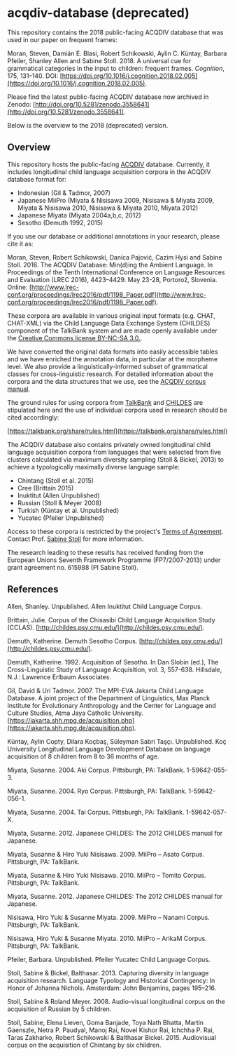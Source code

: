 # acqdiv-database (deprecated)

This repository contains the 2018 public-facing ACQDIV database that was used in our paper on frequent frames:

Moran, Steven, Damián E. Blasi, Robert Schikowski, Aylin C. Küntay, Barbara Pfeiler, Shanley Allen and Sabine Stoll. 2018. A universal cue for grammatical categories in the input to children: frequent frames. *Cognition*, 175, 131–140. DOI: [https://doi.org/10.1016/j.cognition.2018.02.005](https://doi.org/10.1016/j.cognition.2018.02.005).

Please find the latest public-facing ACQDIV database now archived in Zenodo: [http://doi.org/10.5281/zenodo.3558641](http://doi.org/10.5281/zenodo.3558641).

Below is the overview to the 2018 (deprecated) version.


## Overview

This repository hosts the public-facing [ACQDIV](http://www.acqdiv.uzh.ch/en.html) database. Currently, it includes longitudinal child language acquisition corpora in the ACQDIV database format for:

- Indonesian (Gil & Tadmor, 2007)
- Japanese MiiPro (Miyata & Nisisawa 2009, Nisisawa & Miyata 2009, Miyata & Nisisawa 2010, Nisisawa & Miyata 2010, Miyata 2012)
- Japanese Miyata (Miyata 2004a,b,c, 2012)
- Sesotho (Demuth 1992, 2015)

If you use our database or additional annotations in your research, please cite it as:

Moran, Steven, Robert Schikowski, Danica Pajović, Cazim Hysi and Sabine Stoll. 2016. The ACQDIV Database: Min(d)ing the Ambient Language. In Proceedings of the Tenth International Conference on Language Resources and Evaluation (LREC 2016), 4423–4429. May 23-28, Portorož, Slovenia. Online: [http://www.lrec-conf.org/proceedings/lrec2016/pdf/1198_Paper.pdf](http://www.lrec-conf.org/proceedings/lrec2016/pdf/1198_Paper.pdf).

These corpora are available in various original input formats (e.g. CHAT, CHAT-XML) via the Child Language Data Exchange System (CHILDES) component of the TalkBank system and are made openly available under the [Creative Commons license BY-NC-SA 3.0.](https://creativecommons.org/licenses/by-nc-sa/3.0/). 

We have converted the original data formats into easily accessible tables and we have enriched the annotation data, in particular at the morpheme level. We also provide a linguistically-informed subset of grammatical classes for cross-linguistic research. For detailed information about the corpora and the data structures that we use, see the [ACQDIV corpus manual](https://github.com/acqdiv/corpus_manual/blob/master/corpus_manual.pdf).

The ground rules for using corpora from [TalkBank](https://talkbank.org/) and [CHILDES](https://childes.talkbank.org/) are stipulated here and the use of individual corpora used in research should be cited accordingly:

[https://talkbank.org/share/rules.html](https://talkbank.org/share/rules.html)

The ACQDIV database also contains privately owned longitudinal child language acquisition corpora from languages that were selected from five clusters calculated via maximum diversity sampling (Stoll & Bickel, 2013) to achieve a typologically maximally diverse language sample:

- Chintang (Stoll et al. 2015)
- Cree (Brittain 2015)
- Inuktitut (Allen Unpublished)
- Russian (Stoll & Meyer 2008)
- Turkish (Küntay et al. Unpublished)
- Yucatec (Pfeiler Unpublished)

Access to these corpora is restricted by the project's [Terms of Agreement](http://www.acqdiv.uzh.ch/dam/jcr:c7318751-f531-43a8-9dbd-b48eee950a4c/terms_of_use_for_the_acqdiv_corpus.pdf). Contact Prof. [Sabine Stoll](http://www.psycholinguistics.uzh.ch/en/stoll.html) for more information.

The research leading to these results has received funding from the European Unions Seventh Framework Programme (FP7/2007-2013) under grant agreement no. 615988 (PI Sabine Stoll).


## References

Allen, Shanley. Unpublished. Allen Inuktitut Child Language Corpus.

Brittain, Julie. Corpus of the Chisasibi Child Language Acquisition Study (CCLAS).
[http://childes.psy.cmu.edu/](http://childes.psy.cmu.edu/).

Demuth, Katherine. Demuth Sesotho Corpus. [http://childes.psy.cmu.edu/](http://childes.psy.cmu.edu/).

Demuth, Katherine. 1992. Acquisition of Sesotho. In Dan Slobin (ed.), The Cross-Linguistic Study of Language Acquisition, vol. 3, 557-638. Hillsdale, N.J.: Lawrence Erlbaum Associates.

Gil, David & Uri Tadmor. 2007. The MPI-EVA Jakarta Child Language Database. A joint project of the Department of Linguistics, Max Planck Institute for Evolutionary Anthropology and the Center for Language and Culture Studies, Atma Jaya Catholic University. [https://jakarta.shh.mpg.de/acquisition.php](https://jakarta.shh.mpg.de/acquisition.php).

Küntay, Aylin Copty, Dilara Koçbaş, Süleyman Sabri Taşçı. Unpublished. Koç University Longitudinal Language Development Database on language acquisition of 8 children from 8 to 36 months of age.

Miyata, Susanne. 2004. Aki Corpus. Pittsburgh, PA: TalkBank. 1-59642-055-3.

Miyata, Susanne. 2004. Ryo Corpus. Pittsburgh, PA: TalkBank. 1-59642-056-1.

Miyata, Susanne. 2004. Tai Corpus. Pittsburgh, PA: TalkBank. 1-59642-057-X.

Miyata, Susanne. 2012. Japanese CHILDES: The 2012 CHILDES manual for Japanese.

Miyata, Susanne & Hiro Yuki Nisisawa. 2009. MiiPro – Asato Corpus. Pittsburgh, PA: TalkBank.

Miyata, Susanne & Hiro Yuki Nisisawa. 2010. MiiPro – Tomito Corpus. Pittsburgh, PA: TalkBank.

Miyata, Susanne. 2012. Japanese CHILDES: The 2012 CHILDES manual for Japanese.

Nisisawa, Hiro Yuki & Susanne Miyata. 2009. MiiPro – Nanami Corpus. Pittsburgh, PA: TalkBank.

Nisisawa, Hiro Yuki & Susanne Miyata. 2010. MiiPro – ArikaM Corpus. Pittsburgh, PA: TalkBank.

Pfeiler, Barbara. Unpublished. Pfeiler Yucatec Child Language Corpus.

Stoll, Sabine & Bickel, Balthasar. 2013. Capturing diversity in language acquisition research. Language Typology and Historical Contingency: In Honor of Johanna Nichols. Amsterdam: John Benjamins, pages 195–216.

Stoll, Sabine & Roland Meyer. 2008. Audio-visual longitudinal corpus on the acquisition of Russian by 5 children.

Stoll, Sabine, Elena Lieven, Goma Banjade, Toya Nath Bhatta, Martin Gaenszle, Netra P. Paudyal, Manoj Rai, Novel Kishor Rai, Ichchha P. Rai, Taras Zakharko, Robert Schikowski & Balthasar Bickel. 2015. Audiovisual corpus on the acquisition of Chintang by six children.
